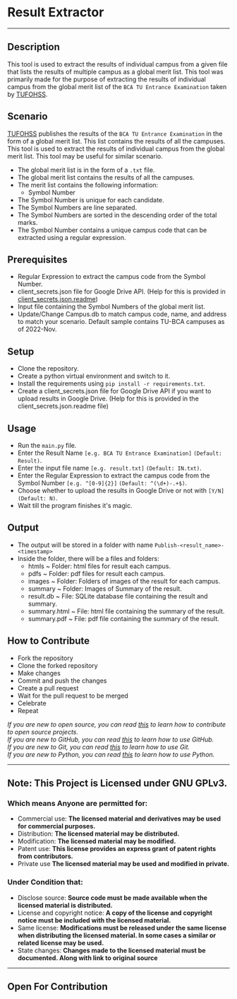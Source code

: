 # Result Extractor

---
## Description
This tool is used to extract the results of individual campus from a given file that lists the results of multiple campus as a global merit list. This tool was primarily made for the purpose of extracting the results of individual campus from the global merit list of the `BCA TU Entrance Examination` taken by [TUFOHSS](https://www.tufohss.edu.np).

## Scenario

[TUFOHSS](https://www.tufohss.edu.np) publishes the results of the `BCA TU Entrance Examination` in the form of a global merit list. This list contains the results of all the campuses. This tool is used to extract the results of individual campus from the global merit list. This tool may be useful for similar scenario.
* The global merit list is in the form of a `.txt` file.
* The global merit list contains the results of all the campuses.
* The merit list contains the following information:
    * Symbol Number
* The Symbol Number is unique for each candidate.
* The Symbol Numbers are line separated.
* The Symbol Numbers are sorted in the descending order of the total marks.
* The Symbol Number contains a unique campus code that can be extracted using a regular expression.

## Prerequisites
* Regular Expression to extract the campus code from the Symbol Number.
* client_secrets.json file for Google Drive API. (Help for this is provided in [client_secrets.json.readme](https://raw.githubusercontent.com/nightmaregaurav/result-extractor/main/client_secrets.json.readme))
* Input file containing the Symbol Numbers of the global merit list.
* Update/Change Campus.db to match campus code, name, and address to match your scenario. Default sample contains TU-BCA campuses as of 2022-Nov.

## Setup
* Clone the repository.
* Create a python virtual environment and switch to it.
* Install the requirements using `pip install -r requirements.txt`.
* Create a client_secrets.json file for Google Drive API if you want to upload results in Google Drive. (Help for this is provided in the client_secrets.json.readme file)

## Usage
* Run the `main.py` file.
* Enter the Result Name `[e.g. BCA TU Entrance Examination]` `(Default: Result)`.
* Enter the input file name `[e.g. result.txt]` `(Default: IN.txt)`.
* Enter the Regular Expression to extract the campus code from the Symbol Number `[e.g. ^[0-9]{2}]` `(Default: ^(\d+)-.+$)`.
* Choose whether to upload the results in Google Drive or not with `[Y/N]` `(Default: N)`.
* Wait till the program finishes it's magic.

## Output
* The output will be stored in a folder with name `Publish-<result_name>-<timestamp>`
* Inside the folder, there will be a files and folders:
  * htmls ~ Folder: html files for result each campus.
  * pdfs ~ Folder: pdf files for result each campus.
  * images ~ Folder: Folders of images of the result for each campus.
  * summary ~ Folder: Images of Summary of the result.
  * result.db ~ File: SQLite database file containing the result and summary.
  * summary.html ~ File: html file containing the summary of the result.
  * summary.pdf ~ File: pdf file containing the summary of the result.

## How to Contribute
* Fork the repository
* Clone the forked repository
* Make changes
* Commit and push the changes
* Create a pull request
* Wait for the pull request to be merged
* Celebrate
* Repeat

*If you are new to open source, you can read [this](https://opensource.guide/how-to-contribute/) to learn how to contribute to open source projects.*<br>
*If you are new to GitHub, you can read [this](https://guides.github.com/activities/hello-world/) to learn how to use GitHub.*<br>
*If you are new to Git, you can read [this](https://www.atlassian.com/git/tutorials/learn-git-with-bitbucket-cloud) to learn how to use Git.*<br>
*If you are new to Python, you can read [this](https://www.python.org/about/gettingstarted/) to learn how to use Python.*<br>

---
## Note: This Project is Licensed under GNU GPLv3.

### Which means Anyone are permitted for:
- Commercial use: **The licensed material and derivatives may be used for commercial purposes.**
- Distribution: **The licensed material may be distributed.**
- Modification: **The licensed material may be modified.**
- Patent use: **This license provides an express grant of patent rights from contributors.**
- Private use **The licensed material may be used and modified in private.**

### Under Condition that:
- Disclose source: **Source code must be made available when the licensed material is distributed.**
- License and copyright notice: **A copy of the license and copyright notice must be included with the licensed material.**
- Same license: **Modifications must be released under the same license when distributing the licensed material. In some cases a similar or related license may be used.**
- State changes: **Changes made to the licensed material must be documented. Along with link to original source**

---
Open For Contribution
---
